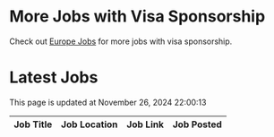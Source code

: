 # More Jobs with Visa Sponsorship

Check out [Europe Jobs](https://github.com/sureshparimi/europejobs#latest-jobs) for more jobs with visa sponsorship.

# Latest Jobs

This page is updated at November 26, 2024 22:00:13

| Job Title | Job Location | Job Link | Job Posted |
| --- | --- | --- | --- |
